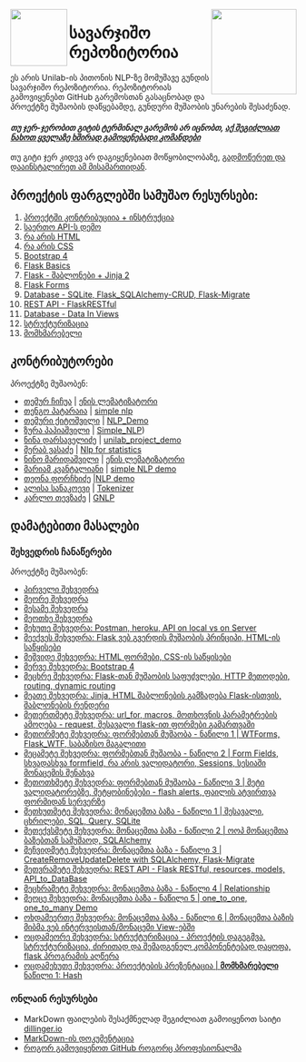 [<img align="left" width="100" src="https://i.pinimg.com/originals/71/4c/2a/714c2a88445cae52454a5b31c668445e.png">](https://trello.com/b/C1ehbPvE/unilabgnlp2020)
[<img align="right" width="150" src="https://github.com/firstcontributions/first-contributions/raw/master/assets/join-slack-team.png">](https://join.slack.com/t/unilabpythond-h2d3773/shared_invite/zt-h5gvz8mb-dNnD33Wn88TN9jqgHsuOcQ)


# სავარჯიშო რეპოზიტორია
ეს არის Unilab-ის პითონის NLP-ზე მომუშავე გუნდის სავარჯიშო რეპოზიტორია. რეპოზიტორიას გამოვიყენებთ GitHub გარემოსთან გასაცნობად და პროექტზე მუშაობის დაწყებამდე, გუნდური მუშაობის უნარების შესაძენად.

#### *თუ ჯერ-ჯერობით გიტის ტერმინალ გარემოს არ იცნობთ, [აქ შეგიძლიათ ნახოთ ყველაზე ხშირად გამოყენებადი კომანდები](https://education.github.com/git-cheat-sheet-education.pdf )*

თუ გიტი ჯერ კიდევ არ დაგიყენებიათ მოწყობილობაზე, [გადმოწერეთ და დააინსტალირეთ ამ მისამართიდან](https://help.github.com/articles/set-up-git/).

## პროექტის ფარგლებში სამუშაო რესურსები:
1. [პროექტში კონტრიბუციია + ინსტრუქცია](/Chapter1_Contribution)
2. [საერთო API-ს დემო](https://github.com/temurchichua/DemoApi)
3. [რა არის HTML](/Chapter2_HTML)
4. [რა არის CSS](/Chapter3_CSS)
5. [Bootstrap 4](/Chapter4_Bootstrap4)
6. [Flask Basics](/Chapter5_Flask)
7. [Flask - შაბლონები + Jinja 2](/Chapter6_Templates)
8. [Flask Forms](/Chapter7_Forms)
9. [Database - SQLite, Flask_SQLAlchemy-CRUD, Flask-Migrate](/Chapter8_Database)
10. [REST API - FlaskRESTful](/Chapter9_FlaskRESTful)
11. [Database - Data In Views](/Chapter10_databaseInViews)
12. [სტრუქტურიზაცია](/Chapter11_Structuring)
13. [მომხმარებელი](/Chapter12_User)

## კონტრიბუტორები
პროექტზე მუშაობენ:

- [თემურ ჩიჩუა](https://github.com/temurchichua) | [ენის ლემატიზატორი](/Chapter1_Contribution/temur_chichua/readme.md)
- [თენგო პატარაია](https://github.com/tengopataraia123) | [simple nlp](/Chapter1_Contribution/tengo_pataraia/README.md)
- [თემური ქიტოშვილი](https://github.com/TemuriKitoshvili) | [NLP_Demo](/Chapter1_Contribution/temuri_kitoshvili)
- [ზურა პაპიაშვილი](https://github.com/zura-papiashvili) | [Simple_NLP](/Chapter1_Contribution/Zura_Papiashvili)) 
- [ნინა დარსაველიძე](https://github.com/mrticia) | [unilab_project_demo](/Chapter1_Contribution/nina_darsavelidze)
- [მერაბ ვასაძე](https://github.com/merabivasadze) | [Nlp for statistics ](/Chapter1_Contribution/merabi_vasadze)
- [ნინო მარიდაშვილი](https://github.com/Ninosha) | [ენის ლემატიზატორი](/Chapter1_Contribution/ninosha/README.md)
- [მარიამ კვანტალიანი](https://github.com/Mariamikv) | [simple NLP demo](/Chapter1_Contribution/mariam_kvantaliani)
- [თეონა ფორჩხიძე](https://github.com/Teona-tech) |[NLP demo](/Chapter1_Contribution/Teona%20Porchkhidze)
- [ალისა სანაკოევი](https://github.com/alisa-sanakoeva) | [Tokenizer](/Chapter1_Contribution/Alisa_Sanakoeva)
- [კარლო თევზაძე](https://github.com/marvelyko) | [GNLP](/Chapter1_Contribution/Karlo_Tevzadze)

## დამატებითი მასალები

### შეხვედრის ჩანაწერები
პროექტზე მუშაობენ:

- [პირველი შეხვედრა](https://github.com/temurchichua) 
- [მეორე შეხვედრა](https://github.com/tengopataraia123) 
- [მესამე შეხვედრა](https://drive.google.com/file/d/1yyrblV1F-BRYS2JrCpVYqgkSiCZOt7TX/view?usp=sharing)
- [მეოთხე შეხვედრა](https://drive.google.com/file/d/1qKr4Vu3T2vPLptjxtkH2mZKNRlkQzJrU/view?usp=sharing)
- [მეხუთე შეხვედრა: Postman, heroku, API on local vs on Server](https://drive.google.com/file/d/1uvBCRcCCHLECuBhliaeHO84tKKcxnzAf/view?usp=sharing)
- [მეექვეს შეხვედრა: Flask ვებ გვერდის მუშაობის პრინციპი, HTML-ის საწყისები](https://drive.google.com/file/d/1U3_rFNuLvaUso3HmoGcQ-7NpYqqcnN4v/view?usp=sharing)
- [მეშვიდე შეხვედრა: HTML ფორმები, CSS-ის საწყისები](https://drive.google.com/file/d/1WU14HPQJMxiOqN_ZOBquMJ1s1GjqV2mc/view?usp=sharing)
- [მერვე შეხვედრა: Bootstrap 4](https://drive.google.com/file/d/106o7_1KdVzGLY0bGL7dpDOoAyZu5ivd5/view?usp=sharing)
- [მეცხრე შეხვედრა: Flask-თან მუშაობის საფუძვლები, HTTP მეთოდები, routing, dynamic routing](https://drive.google.com/file/d/15-WqlZTPg3B-aXkssimvGG6anMpW1qz9/view?usp=sharing)
- [მეათე შეხვედრა: Jinja, HTML შაბლონების გამზადება Flask-ისთვის, შაბლონების რენდერი](https://drive.google.com/file/d/1Xo7rOJ0gwaMFwUYvBeqRgLdkUALXAv65/view?usp=sharing)
- [მეთერთმეტე შეხვედრა: url_for, macros, მოთხოვნის პარამეტრების ამოღება - request, შესავალი flask-ით ფორმები გამართვაში](https://drive.google.com/file/d/1KEr1VKytSSkb-lAJDPzN0h0pSC3q8RJr/view?usp=sharing)
- [მეთორმეტე შეხვედრა: ფორმებთან მუშაობა - ნაწილი 1 | WTForms, Flask_WTF, საბაზისო მაგალითი](https://drive.google.com/file/d/1dCF30_O_EM4jpPK9PeLyWLo2A2zATg7m/view?usp=sharing)
- [მეცამეტე შეხვედრა: ფორმებთან მუშაობა - ნაწილი 2 | Form Fields, სხვადასხვა formfield, რა არის ვალიდატორი, Sessions, სესიაში მონაცემის შენახვა](https://drive.google.com/file/d/1-xdNwjjE1fwbl00PyHCWjWk_ZYhb_r3a/view?usp=sharing)
- [მეთოთხმეტე შეხვედრა: ფორმებთან მუშაობა - ნაწილი 3 | მეტი ვალიდატორებზე, შეტყობინებები - flash alerts, ფაილის ატვირთვა ფორმიდან სერვერზე](https://drive.google.com/file/d/1xz8qbl_dbZHB53v3G2xk0XiWN9E6CNyX/view?usp=sharing)
- [მეთხუთმეტე შეხვედრა: მონაცემთა ბაზა - ნაწილი 1 | შესავალი, ცხრილები, SQL, Query, SQLite](https://drive.google.com/file/d/1rp68XphKZObNHjGBq3Z9AK3u9vWZiMk6/view?usp=sharing)
- [მეთექვსმეტე შეხვედრა: მონაცემთა ბაზა - ნაწილი 2 | ოოპ მონაცემთა ბაზებთან სამუშაოდ, SQLAlchemy](https://drive.google.com/file/d/1605H738AyLA-xAjA3JIYozcXjcbegPbA/view?usp=sharing)
- [მეჩვიდმეტე შეხვედრა: მონაცემთა ბაზა - ნაწილი 3 | CreateRemoveUpdateDelete with SQLAlchemy, Flask-Migrate]()
- [მეთვრამეტე შეხვედრა: REST API - Flask RESTful, resources, models, API_to_DataBase ](https://drive.google.com/file/d/1fH-y0bTDjKEO1_BqboiV9ejRxOmB3uZq/view?usp=sharing)
- [მეცხრამეტე შეხვედრა: მონაცემთა ბაზა - ნაწილი 4 | Relationship](https://drive.google.com/file/d/19OhVZIL6DoQ5t8HiYiw60wgmKSxJ9jm5/view?usp=sharing)
- [მეოცე შეხვედრა: მონაცემთა ბაზა - ნაწილი 5 |  one_to_one, one_to_many Demo](https://drive.google.com/file/d/1kTFFBqjKxdhOUgClrDpM-DNB-Riz-dEP/view?usp=sharing)
- [ოხდამეერთე შეხვედრა: მონაცემთა ბაზა - ნაწილი 6 | მონაცემთა ბაზის მიბმა ვებ ინტერვეისთან/მონაცემი View-ებში](https://drive.google.com/file/d/1_1s6uL-ze93wQOuwzmGHHxaK7p_Rv3c-/view?usp=sharing)
- [ოცდამეორე შეხვედრა: სტრუქტურიზაცია - პროექტის დაგეგმვა, სტრუქტურიზაცია, ძირითად და შემადგენელ კომპონენტებად დაყოფა, flask პროგრამის აღწერა](https://drive.google.com/file/d/1Td2A9ojHXL1SBoGTmib92uBxi6EVMWun/view?usp=sharing)
- [ოცდამეხუთე შეხვედრა: პროექტების პრეზენტაცია | **მომხმარებელი** ნაწილი 1: Hash](https://drive.google.com/file/d/1j6I1armg6h0jiG7p0CwVNSncGgMbp65y/view?usp=sharing)

### ონლაინ რესურსები
- MarkDown ფაილების შესაქმნელად შეგიძლიათ გამოიყენოთ საიტი [dillinger.io](https://dillinger.io/)
- [MarkDown-ის დოკუმენტაცია](https://www.markdownguide.org/basic-syntax/)
- [როგორ გამოვიყენოთ GitHub როგორც პროფესიონალმა](https://petabridge.com/blog/use-github-professionally/)
